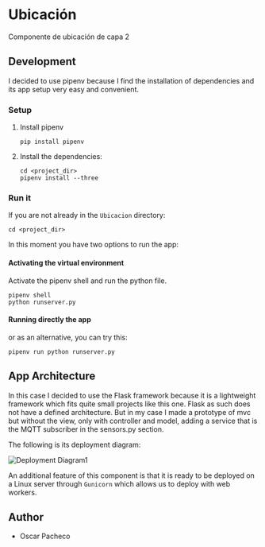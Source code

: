 # Ubicación
Componente de ubicación de capa 2

## Development

I decided to use pipenv because I find the installation of dependencies and its 
app setup very easy and convenient.

### Setup

1. Install pipenv
    ```shell
    pip install pipenv
    ```
2. Install the dependencies:
    ```shell
    cd <project_dir>
    pipenv install --three
    ```

### Run it

If you are not already in the `Ubicacion` directory:

```shell
cd <project_dir>
```
In this moment you have two options to run the app:

#### Activating the virtual environment
Activate the pipenv shell and run the python file.
```shell
pipenv shell
python runserver.py
```
#### Running directly the app

or as an alternative, you can try this:
```shell
pipenv run python runserver.py
```

## App Architecture
In this case I decided to use the Flask framework because it is a lightweight framework 
which fits quite small projects like this one.
Flask as such does not have a defined architecture. But in my case I made a prototype of 
mvc but without the view, only with controller and model, adding a service that is the 
MQTT subscriber in the sensors.py section.

The following is its deployment diagram:

![Deployment Diagram1](https://user-images.githubusercontent.com/38623131/170610085-8e843a17-765a-45ba-8d91-a2f6286bcd29.png)

An additional feature of this component is that it is ready to be deployed on a Linux server 
through ```Gunicorn``` which allows us to deploy with web workers.

## Author
* Oscar Pacheco
